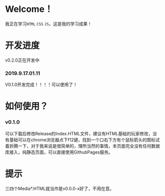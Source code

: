 # Welcome！
我正在学习`HTML` `CSS` `JS`，这是我的学习成果！
# 开发进度
v0.2.0正在开发中
### 2019.9.17.01.11
V0.1.0开发完成！！！！可以使用了！
# 如何使用？

### v0.1.0
可以下载后修改Release的Index.HTML文件，建议有HTML基础的玩家修改，没有基础可以在chrome浏览器点下f12键，找到一个口右下方有个鼠标箭头的图标试着折腾一下，对于我来说是很简单的，理所当然的事情，本页面完全没有任何数据库接入，纯静态页面，可以直接使用GithubPages服务。
# 提示
三四个Media*.HTML就当作是v0.0.0-x好了，不用在意。
